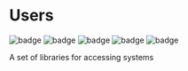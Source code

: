 # Users

![badge][badge-maven] ![badge][badge-mpp] ![badge][badge-android] ![badge][badge-js] ![badge][badge-jvm]

A set of libraries for accessing systems

[badge-maven]: https://img.shields.io/maven-central/v/tz.co.asoft/users-core/0.0.10?style=flat

[badge-mpp]: https://img.shields.io/badge/kotlin-multiplatform-blue?style=flat

[badge-android]: http://img.shields.io/badge/platform-android-brightgreen.svg?style=flat

[badge-js]: http://img.shields.io/badge/platform-js-yellow.svg?style=flat

[badge-jvm]: http://img.shields.io/badge/platform-jvm-orange.svg?style=flat
